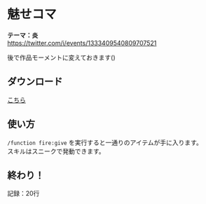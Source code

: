 # 魅せコマ

**テーマ：炎**  
https://twitter.com/i/events/1333409540809707521  
  
後で作品モーメントに変えておきます()

## ダウンロード

[こちら](fire.zip?raw=true)

## 使い方

`/function fire:give` を実行すると一通りのアイテムが手に入ります。  
スキルはスニークで発動できます。

## 終わり！

記録：20行

